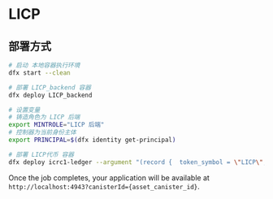# LICP

## 部署方式

```bash
# 启动 本地容器执行环境
dfx start --clean

# 部署 LICP_backend 容器
dfx deploy LICP_backend

# 设置变量
# 铸造角色为 LICP 后端
export MINTROLE="LICP 后端"
# 控制器为当前身份主体
export PRINCIPAL=$(dfx identity get-principal)

# 部署 LICP代币 容器
dfx deploy icrc1-ledger --argument "(record {  token_symbol = \"LICP\";  token_name = \"Stake ICP\";  minting_account = record { owner = principal \"$MINTROLE\"  };  transfer_fee = 0;  metadata = vec {};  initial_balances = vec {};  archive_options = record {    num_blocks_to_archive = 2000;    trigger_threshold = 1000;    controller_id = principal \"$PRINCIPAL\";  };},)"
```

Once the job completes, your application will be available at `http://localhost:4943?canisterId={asset_canister_id}`.
